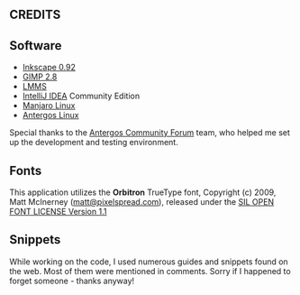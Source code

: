 CREDITS
---

## Software

- [Inkscape 0.92](http://www.inkscape.org)
- [GIMP 2.8](https://www.gimp.org)
- [LMMS](https://lmms.io)
- [IntelliJ IDEA](https://www.jetbrains.com/idea) Community Edition
- [Manjaro Linux](https://manjaro.org)
- [Antergos Linux](https://antergos.com)

Special thanks to the [Antergos Community Forum](https://forum.antergos.com) team, who helped me set up the 
development and testing environment.

## Fonts

This application utilizes the **Orbitron** TrueType font, Copyright (c) 2009, Matt McInerney (matt@pixelspread.com), 
released under the [SIL OPEN FONT LICENSE Version 1.1](http://scripts.sil.org/cms/scripts/page.php?site_id=nrsi&id=OFL_web)

## Snippets

While working on the code, I used numerous guides and snippets found on the web. Most of them were mentioned in comments. 
Sorry if I happened to forget someone - thanks anyway!